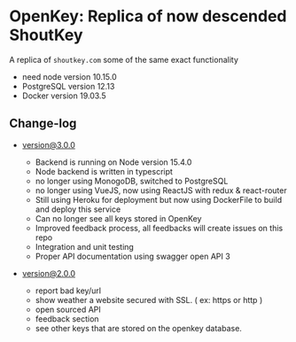 # OpenKey: Replica of now descended ShoutKey

A replica of `shoutkey.com` some of the same exact functionality

- need node version 10.15.0
- PostgreSQL version 12.13
- Docker version 19.03.5

## Change-log

- version@3.0.0

  - Backend is running on Node version 15.4.0
  - Node backend is written in typescript
  - no longer using MonogoDB, switched to PostgreSQL
  - no longer using VueJS, now using ReactJS with redux & react-router
  - Still using Heroku for deployment but now using DockerFile to build and deploy this service
  - Can no longer see all keys stored in OpenKey
  - Improved feedback process, all feedbacks will create issues on this repo
  - Integration and unit testing
  - Proper API documentation using swagger open API 3

- version@2.0.0
  - report bad key/url
  - show weather a website secured with SSL. ( ex: https<secure> or http<not secure> )
  - open sourced API
  - feedback section
  - see other keys that are stored on the openkey database.
